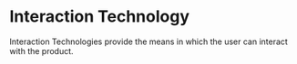 # Interaction Technology

Interaction Technologies provide the means in which the user can interact with the product.

